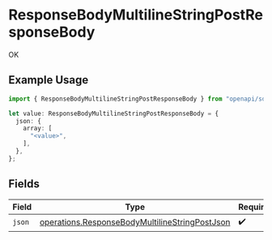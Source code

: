 # ResponseBodyMultilineStringPostResponseBody

OK

## Example Usage

```typescript
import { ResponseBodyMultilineStringPostResponseBody } from "openapi/sdk/models/operations";

let value: ResponseBodyMultilineStringPostResponseBody = {
  json: {
    array: [
      "<value>",
    ],
  },
};
```

## Fields

| Field                                                                                                                   | Type                                                                                                                    | Required                                                                                                                | Description                                                                                                             |
| ----------------------------------------------------------------------------------------------------------------------- | ----------------------------------------------------------------------------------------------------------------------- | ----------------------------------------------------------------------------------------------------------------------- | ----------------------------------------------------------------------------------------------------------------------- |
| `json`                                                                                                                  | [operations.ResponseBodyMultilineStringPostJson](../../../sdk/models/operations/responsebodymultilinestringpostjson.md) | :heavy_check_mark:                                                                                                      | N/A                                                                                                                     |